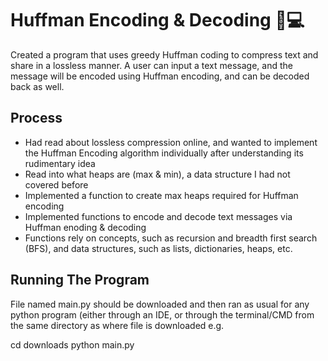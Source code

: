 # Huffman Encoding & Decoding 🔐💻

Created a program that uses greedy Huffman coding to compress text and share in a lossless manner. A user can input a text message, and the message will be encoded using Huffman encoding, and can be decoded back as well.

## Process

- Had read about lossless compression online, and wanted to implement the Huffman Encoding algorithm individually after understanding its rudimentary idea
- Read into what heaps are (max & min), a data structure I had not covered before
- Implemented a function to create max heaps required for Huffman encoding
- Implemented functions to encode and decode text messages via Huffman enoding & decoding
- Functions rely on concepts, such as recursion and breadth first search (BFS), and data structures, such as lists, dictionaries, heaps, etc.

## Running The Program

File named main.py should be downloaded and then ran as usual for any python program (either through an IDE, or through the terminal/CMD from the same directory as where file is downloaded e.g.

cd downloads
python main.py

